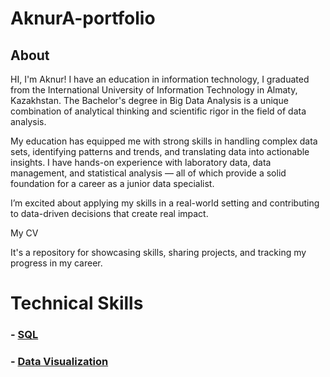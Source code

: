 # AknurA-portfolio
## About
HI, I'm Aknur! I have an education in information technology, I graduated from the International University of Information Technology in Almaty, Kazakhstan. The Bachelor's degree in Big Data Analysis is a unique combination of analytical thinking and scientific rigor in the field of data analysis.

My education has equipped me with strong skills in handling complex data sets, identifying patterns and trends, and translating data into actionable insights. I have hands-on experience with laboratory data, data management, and statistical analysis — all of which provide a solid foundation for a career as a junior data specialist.

I’m excited about applying my skills in a real-world setting and contributing to data-driven decisions that create real impact.

My CV

It's a repository for showcasing skills, sharing projects, and tracking my progress in my career.

# Technical Skills
### - [SQL](sql.md)
### - [Data Visualization](datavis.md)

